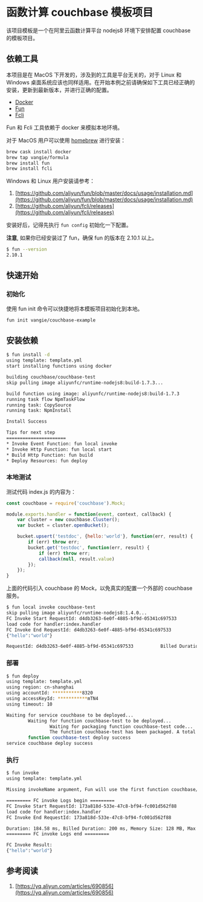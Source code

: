<a name="23035d75"></a>
# 函数计算 couchbase 模板项目

该项目模板是一个在阿里云函数计算平台 nodejs8 环境下安排配置 couchbase 的模板项目。

<a name="c3dd8329"></a>
## 依赖工具

本项目是在 MacOS 下开发的，涉及到的工具是平台无关的，对于 Linux 和 Windows 桌面系统应该也同样适用。在开始本例之前请确保如下工具已经正确的安装，更新到最新版本，并进行正确的配置。

- [Docker](https://www.docker.com/)
- [Fun](https://github.com/aliyun/fun)
- [Fcli](https://github.com/aliyun/fcli)

Fun 和 Fcli 工具依赖于 docker 来模拟本地环境。

对于 MacOS 用户可以使用 [homebrew](https://brew.sh/) 进行安装：

```bash
brew cask install docker
brew tap vangie/formula
brew install fun
brew install fcli
```

Windows 和 Linux 用户安装请参考：

1. [https://github.com/aliyun/fun/blob/master/docs/usage/installation.md](https://github.com/aliyun/fun/blob/master/docs/usage/installation.md)
1. [https://github.com/aliyun/fcli/releases](https://github.com/aliyun/fcli/releases)

安装好后，记得先执行 `fun config` 初始化一下配置。

**注意**, 如果你已经安装过了 fun，确保 fun 的版本在 2.10.1 以上。

```bash
$ fun --version
2.10.1
```

<a name="c182e73c"></a>
## 快速开始

<a name="2cb472ff"></a>
### 初始化

使用 fun init 命令可以快捷地将本模板项目初始化到本地。

```bash
fun init vangie/couchbase-example
```

<a name="277b7e0f"></a>
## 安装依赖

```bash
$ fun install -d
using template: template.yml
start installing functions using docker

building couchbase/couchbase-test
skip pulling image aliyunfc/runtime-nodejs8:build-1.7.3...

build function using image: aliyunfc/runtime-nodejs8:build-1.7.3
running task flow NpmTaskFlow
running task: CopySource
running task: NpmInstall

Install Success

Tips for next step
======================
* Invoke Event Function: fun local invoke
* Invoke Http Function: fun local start
* Build Http Function: fun build
* Deploy Resources: fun deploy
```

<a name="5310a90c"></a>
### 本地测试

测试代码 index.js 的内容为：

```javascript
const couchbase = require('couchbase').Mock;

module.exports.handler = function(event, context, callback) {
    var cluster = new couchbase.Cluster();
    var bucket = cluster.openBucket();

    bucket.upsert('testdoc', {hello:'world'}, function(err, result) {
        if (err) throw err;
        bucket.get('testdoc', function(err, result) {
            if (err) throw err;
            callback(null, result.value)
        });
    });
}
```

上面的代码引入 couchbase 的 Mock，以免真实的配置一个外部的 couchbase 服务。

```bash
$ fun local invoke couchbase-test
skip pulling image aliyunfc/runtime-nodejs8:1.4.0...
FC Invoke Start RequestId: d4db3263-6e0f-4885-bf9d-05341c697533
load code for handler:index.handler
FC Invoke End RequestId: d4db3263-6e0f-4885-bf9d-05341c697533
{"hello":"world"}

RequestId: d4db3263-6e0f-4885-bf9d-05341c697533          Billed Duration: 2222 ms        Memory Size: 1998 MB    Max Memory Used: 36 MB
```

<a name="a9f94dcd"></a>
### 部署

```bash
$ fun deploy
using template: template.yml
using region: cn-shanghai
using accountId: ***********8320
using accessKeyId: ***********mTN4
using timeout: 10

Waiting for service couchbase to be deployed...
        Waiting for function couchbase-test to be deployed...
                Waiting for packaging function couchbase-test code...
                The function couchbase-test has been packaged. A total of 3279 files files were compressed and the final size was 6.09 MB
        function couchbase-test deploy success
service couchbase deploy success
```

<a name="1a6aa24e"></a>
### 执行

```bash
$ fun invoke
using template: template.yml

Missing invokeName argument, Fun will use the first function couchbase/couchbase-test as invokeName

========= FC invoke Logs begin =========
FC Invoke Start RequestId: 173a818d-533e-47c8-bf94-fc001d562f88
load code for handler:index.handler
FC Invoke End RequestId: 173a818d-533e-47c8-bf94-fc001d562f88

Duration: 184.58 ms, Billed Duration: 200 ms, Memory Size: 128 MB, Max Memory Used: 40.60 MB
========= FC invoke Logs end =========

FC Invoke Result:
{"hello":"world"}
```

<a name="2473ec5a"></a>
## 参考阅读

1. [https://yq.aliyun.com/articles/690856](https://yq.aliyun.com/articles/690856)
